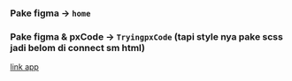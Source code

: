### Pake figma -> `home`
### Pake figma & pxCode -> `TryingpxCode` (tapi style nya pake scss jadi belom di connect sm html)
[link app](https://naysdjango.herokuapp.com/)
